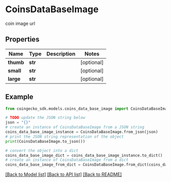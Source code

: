 # CoinsDataBaseImage

coin image url

## Properties

Name | Type | Description | Notes
------------ | ------------- | ------------- | -------------
**thumb** | **str** |  | [optional] 
**small** | **str** |  | [optional] 
**large** | **str** |  | [optional] 

## Example

```python
from coingecko_sdk.models.coins_data_base_image import CoinsDataBaseImage

# TODO update the JSON string below
json = "{}"
# create an instance of CoinsDataBaseImage from a JSON string
coins_data_base_image_instance = CoinsDataBaseImage.from_json(json)
# print the JSON string representation of the object
print(CoinsDataBaseImage.to_json())

# convert the object into a dict
coins_data_base_image_dict = coins_data_base_image_instance.to_dict()
# create an instance of CoinsDataBaseImage from a dict
coins_data_base_image_from_dict = CoinsDataBaseImage.from_dict(coins_data_base_image_dict)
```
[[Back to Model list]](../README.md#documentation-for-models) [[Back to API list]](../README.md#documentation-for-api-endpoints) [[Back to README]](../README.md)


